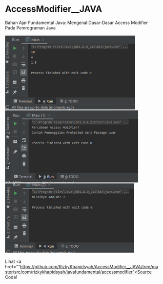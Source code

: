 # AccessModifier__JAVA
Bahan Ajar Fundamental Java: Mengenal Dasar-Dasar Access Modifier Pada Pemrograman Java<br><br>
<img src="https://github.com/RizkyKhapidsyah/AccessModifier__JAVA/blob/master/results/001.PNG"><br>
<img src="https://github.com/RizkyKhapidsyah/AccessModifier__JAVA/blob/master/results/002.PNG"><br>
<img src="https://github.com/RizkyKhapidsyah/AccessModifier__JAVA/blob/master/results/003.PNG"><br><br>
Lihat <a href=""https://github.com/RizkyKhapidsyah/AccessModifier__JAVA/tree/master/src/com/rizkykhapidsyah/javafundamental/accessmodifier">Source Code!</a>

